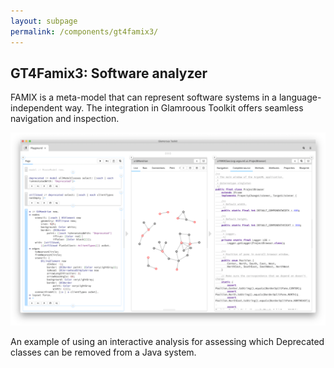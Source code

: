 ```yaml
---
layout: subpage
permalink: /components/gt4famix3/
---
```


<section id="debugger">
	<div class="container pt-5 pb-5 jumbotron-small">
  	<div class="row">
    		<div class="col-md-12">
    			<h1>GT4Famix3: Software analyzer</h1>
    			<p class="lead">FAMIX is a meta-model that can represent software systems in a language-independent way. The integration in Glamroous Toolkit offers seamless navigation and inspection.</p>
    			<div class="sample">
          	<img src="/assets/pictures/gtr-famix-argouml.png">
          	<div class="picture-caption">
            	<p>An example of using an interactive analysis for assessing which Deprecated classes can be removed from a Java system.</p>
          	</div>
        	</div>
    		</div>
  	</div>
	</div>
</section>
